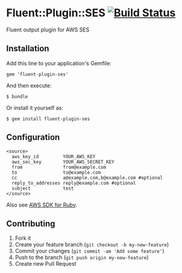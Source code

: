 # Fluent::Plugin::SES [![Build Status](https://travis-ci.org/SpringMT/fluent-plugin-ses.png)](https://travis-ci.org/SpringMT/fluent-plugin-ses)

Fluent output plugin for AWS SES

## Installation

Add this line to your application's Gemfile:

    gem 'fluent-plugin-ses'

And then execute:

    $ bundle

Or install it yourself as:

    $ gem install fluent-plugin-ses

## Configuration

```
<source>
  aws_key_id         YOUR_AWS_KEY
  aws_sec_key        YOUR_AWS_SECRET_KEY
  from               from@example.com
  to                 to@example.com
  cc                 a@example.com,b@example.com #optional
  reply_to_addresses reply@example.com #optional
  subject            test
</source>
```

Also see [AWS SDK for Ruby](http://docs.aws.amazon.com/AWSRubySDK/latest/frames.html).

## Contributing

1. Fork it
2. Create your feature branch (`git checkout -b my-new-feature`)
3. Commit your changes (`git commit -am 'Add some feature'`)
4. Push to the branch (`git push origin my-new-feature`)
5. Create new Pull Request

